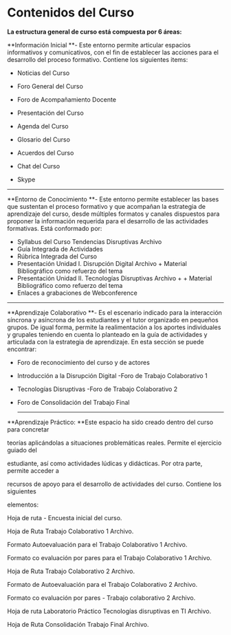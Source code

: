 # Contenidos del Curso

**La estructura general de curso está compuesta por 6 áreas:**

**Información Inicial **- Este entorno permite articular espacios informativos y comunicativos, con el fin de establecer las acciones para el desarrollo del proceso formativo. Contiene los siguientes items:

* Noticias del Curso

* Foro General del Curso

* Foro de Acompañamiento Docente

* Presentación del Curso

* Agenda del Curso

* Glosario del Curso

* Acuerdos del Curso

* Chat del Curso

* Skype


---

**Entorno de Conocimiento **- Este entorno permite establecer las bases que sustentan el proceso formativo y que acompañan la estrategia de aprendizaje del curso, desde múltiples formatos y canales dispuestos para proponer la información requerida para el desarrollo de las actividades formativas. Está conformado por: 

* Syllabus del Curso Tendencias Disruptivas Archivo
* Guía Integrada de Actividades
* Rúbrica Integrada del Curso
* Presentación Unidad I. Disrupción Digital Archivo + Material Bibliográfico como refuerzo del tema
* Presentación Unidad II. Tecnologías Disruptivas Archivo + + Material Bibliográfico como refuerzo del tema
* Enlaces a grabaciones de Webconference





---

**Aprendizaje Colaborativo **- Es el escenario indicado para la interacción síncrona y asíncrona de los estudiantes y el tutor organizado en pequeños grupos. De igual forma, permite la realimentación a los aportes individuales y grupales teniendo en cuenta lo planteado en la guía de actividades y articulada con la estrategia de aprendizaje. En esta sección se puede encontrar:

* Foro de reconocimiento del curso y de actores
* Introducción a la Disrupción Digital -Foro de Trabajo Colaborativo 1
* Tecnologías Disruptivas -Foro de Trabajo Colaborativo 2
* Foro de Consolidación del Trabajo Final

  ---




**Aprendizaje Práctico: **Este espacio ha sido creado dentro del curso para concretar

teorías aplicándolas a situaciones problemáticas reales. Permite el ejercicio guiado del

estudiante, así como actividades lúdicas y didácticas. Por otra parte, permite acceder a

recursos de apoyo para el desarrollo de actividades del curso. Contiene los siguientes

elementos:

Hoja de ruta - Encuesta inicial del curso.

Hoja de Ruta Trabajo Colaborativo 1 Archivo.

Formato Autoevaluación para el Trabajo Colaborativo 1 Archivo.

Formato co evaluación por pares para el Trabajo Colaborativo 1 Archivo.

Hoja de Ruta Trabajo Colaborativo 2 Archivo.

Formato de Autoevaluación para el Trabajo Colaborativo 2 Archivo.

Formato co evaluación por pares - Trabajo colaborativo 2 Archivo.

Hoja de ruta Laboratorio Práctico Tecnologías disruptivas en TI Archivo.

Hoja de Ruta Consolidación Trabajo Final Archivo.



 

 
